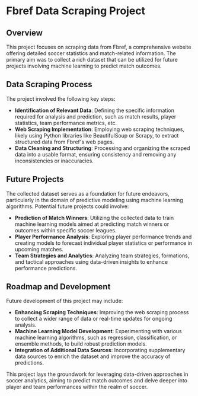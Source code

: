 # Fbref Data Scraping Project

## Overview
This project focuses on scraping data from Fbref, a comprehensive website offering detailed soccer statistics and match-related information. The primary aim was to collect a rich dataset that can be utilized for future projects involving machine learning to predict match outcomes.

## Data Scraping Process
The project involved the following key steps:
- **Identification of Relevant Data**: Defining the specific information required for analysis and prediction, such as match results, player statistics, team performance metrics, etc.
- **Web Scraping Implementation**: Employing web scraping techniques, likely using Python libraries like BeautifulSoup or Scrapy, to extract structured data from Fbref's web pages.
- **Data Cleaning and Structuring**: Processing and organizing the scraped data into a usable format, ensuring consistency and removing any inconsistencies or inaccuracies.

## Future Projects
The collected dataset serves as a foundation for future endeavors, particularly in the domain of predictive modeling using machine learning algorithms. Potential future projects could involve:
- **Prediction of Match Winners**: Utilizing the collected data to train machine learning models aimed at predicting match winners or outcomes within specific soccer leagues.
- **Player Performance Analysis**: Exploring player performance trends and creating models to forecast individual player statistics or performance in upcoming matches.
- **Team Strategies and Analytics**: Analyzing team strategies, formations, and tactical approaches using data-driven insights to enhance performance predictions.

## Roadmap and Development
Future development of this project may include:
- **Enhancing Scraping Techniques**: Improving the web scraping process to collect a wider range of data or real-time updates for ongoing analysis.
- **Machine Learning Model Development**: Experimenting with various machine learning algorithms, such as regression, classification, or ensemble methods, to build robust prediction models.
- **Integration of Additional Data Sources**: Incorporating supplementary data sources to enrich the dataset and improve the accuracy of predictions.

This project lays the groundwork for leveraging data-driven approaches in soccer analytics, aiming to predict match outcomes and delve deeper into player and team performances within the realm of soccer.
